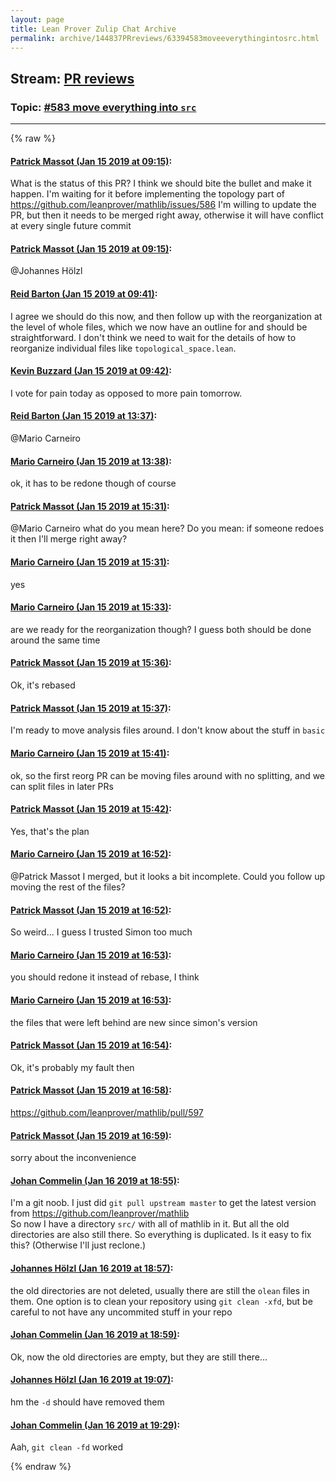 ```yaml
---
layout: page
title: Lean Prover Zulip Chat Archive 
permalink: archive/144837PRreviews/63394583moveeverythingintosrc.html
---
```


## Stream: [PR reviews](index.html)
### Topic: [#583 move everything into `src`](63394583moveeverythingintosrc.html)

---


{% raw %}
#### [ Patrick Massot (Jan 15 2019 at 09:15)](https://leanprover.zulipchat.com/#narrow/stream/144837-PR%20reviews/topic/%23583%20move%20everything%20into%20%60src%60/near/155153163):
<p>What is the status of this PR? I think we should bite the bullet and make it happen. I'm waiting for it before implementing the topology part of <a href="https://github.com/leanprover/mathlib/issues/586" target="_blank" title="https://github.com/leanprover/mathlib/issues/586">https://github.com/leanprover/mathlib/issues/586</a> I'm willing to update the PR, but then it needs to be merged right away, otherwise it will have conflict at every single future commit</p>

#### [ Patrick Massot (Jan 15 2019 at 09:15)](https://leanprover.zulipchat.com/#narrow/stream/144837-PR%20reviews/topic/%23583%20move%20everything%20into%20%60src%60/near/155153170):
<p><span class="user-mention" data-user-id="110294">@Johannes Hölzl</span></p>

#### [ Reid Barton (Jan 15 2019 at 09:41)](https://leanprover.zulipchat.com/#narrow/stream/144837-PR%20reviews/topic/%23583%20move%20everything%20into%20%60src%60/near/155154177):
<p>I agree we should do this now, and then follow up with the reorganization at the level of whole files, which we now have an outline for and should be straightforward. I don't think we need to wait for the details of how to reorganize individual files like <code>topological_space.lean</code>.</p>

#### [ Kevin Buzzard (Jan 15 2019 at 09:42)](https://leanprover.zulipchat.com/#narrow/stream/144837-PR%20reviews/topic/%23583%20move%20everything%20into%20%60src%60/near/155154237):
<p>I vote for pain today as opposed to more pain tomorrow.</p>

#### [ Reid Barton (Jan 15 2019 at 13:37)](https://leanprover.zulipchat.com/#narrow/stream/144837-PR%20reviews/topic/%23583%20move%20everything%20into%20%60src%60/near/155165674):
<p><span class="user-mention" data-user-id="110049">@Mario Carneiro</span></p>

#### [ Mario Carneiro (Jan 15 2019 at 13:38)](https://leanprover.zulipchat.com/#narrow/stream/144837-PR%20reviews/topic/%23583%20move%20everything%20into%20%60src%60/near/155165734):
<p>ok, it has to be redone though of course</p>

#### [ Patrick Massot (Jan 15 2019 at 15:31)](https://leanprover.zulipchat.com/#narrow/stream/144837-PR%20reviews/topic/%23583%20move%20everything%20into%20%60src%60/near/155172935):
<p><span class="user-mention" data-user-id="110049">@Mario Carneiro</span> what do you mean here? Do you mean: if someone redoes it then I'll merge right away?</p>

#### [ Mario Carneiro (Jan 15 2019 at 15:31)](https://leanprover.zulipchat.com/#narrow/stream/144837-PR%20reviews/topic/%23583%20move%20everything%20into%20%60src%60/near/155172952):
<p>yes</p>

#### [ Mario Carneiro (Jan 15 2019 at 15:33)](https://leanprover.zulipchat.com/#narrow/stream/144837-PR%20reviews/topic/%23583%20move%20everything%20into%20%60src%60/near/155173107):
<p>are we ready for the reorganization though? I guess both should be done around the same time</p>

#### [ Patrick Massot (Jan 15 2019 at 15:36)](https://leanprover.zulipchat.com/#narrow/stream/144837-PR%20reviews/topic/%23583%20move%20everything%20into%20%60src%60/near/155173342):
<p>Ok, it's rebased</p>

#### [ Patrick Massot (Jan 15 2019 at 15:37)](https://leanprover.zulipchat.com/#narrow/stream/144837-PR%20reviews/topic/%23583%20move%20everything%20into%20%60src%60/near/155173376):
<p>I'm ready to move analysis files around. I don't know about the stuff in <code>basic</code></p>

#### [ Mario Carneiro (Jan 15 2019 at 15:41)](https://leanprover.zulipchat.com/#narrow/stream/144837-PR%20reviews/topic/%23583%20move%20everything%20into%20%60src%60/near/155173697):
<p>ok, so the first reorg PR can be moving files around with no splitting, and we can split files in later PRs</p>

#### [ Patrick Massot (Jan 15 2019 at 15:42)](https://leanprover.zulipchat.com/#narrow/stream/144837-PR%20reviews/topic/%23583%20move%20everything%20into%20%60src%60/near/155173773):
<p>Yes, that's the plan</p>

#### [ Mario Carneiro (Jan 15 2019 at 16:52)](https://leanprover.zulipchat.com/#narrow/stream/144837-PR%20reviews/topic/%23583%20move%20everything%20into%20%60src%60/near/155180006):
<p><span class="user-mention" data-user-id="110031">@Patrick Massot</span> I merged, but it looks a bit incomplete. Could you follow up moving the rest of the files?</p>

#### [ Patrick Massot (Jan 15 2019 at 16:52)](https://leanprover.zulipchat.com/#narrow/stream/144837-PR%20reviews/topic/%23583%20move%20everything%20into%20%60src%60/near/155180043):
<p>So weird... I guess I trusted Simon too much</p>

#### [ Mario Carneiro (Jan 15 2019 at 16:53)](https://leanprover.zulipchat.com/#narrow/stream/144837-PR%20reviews/topic/%23583%20move%20everything%20into%20%60src%60/near/155180095):
<p>you should redone it instead of rebase, I think</p>

#### [ Mario Carneiro (Jan 15 2019 at 16:53)](https://leanprover.zulipchat.com/#narrow/stream/144837-PR%20reviews/topic/%23583%20move%20everything%20into%20%60src%60/near/155180119):
<p>the files that were left behind are new since simon's version</p>

#### [ Patrick Massot (Jan 15 2019 at 16:54)](https://leanprover.zulipchat.com/#narrow/stream/144837-PR%20reviews/topic/%23583%20move%20everything%20into%20%60src%60/near/155180172):
<p>Ok, it's probably my fault then</p>

#### [ Patrick Massot (Jan 15 2019 at 16:58)](https://leanprover.zulipchat.com/#narrow/stream/144837-PR%20reviews/topic/%23583%20move%20everything%20into%20%60src%60/near/155180604):
<p><a href="https://github.com/leanprover/mathlib/pull/597" target="_blank" title="https://github.com/leanprover/mathlib/pull/597">https://github.com/leanprover/mathlib/pull/597</a></p>

#### [ Patrick Massot (Jan 15 2019 at 16:59)](https://leanprover.zulipchat.com/#narrow/stream/144837-PR%20reviews/topic/%23583%20move%20everything%20into%20%60src%60/near/155180612):
<p>sorry about the inconvenience</p>

#### [ Johan Commelin (Jan 16 2019 at 18:55)](https://leanprover.zulipchat.com/#narrow/stream/144837-PR%20reviews/topic/%23583%20move%20everything%20into%20%60src%60/near/155273357):
<p>I'm a git noob. I just did <code>git pull upstream master</code> to get the latest version from <a href="https://github.com/leanprover/mathlib" target="_blank" title="https://github.com/leanprover/mathlib">https://github.com/leanprover/mathlib</a><br>
So now I have a directory <code>src/</code> with all of mathlib in it. But all the old directories are also still there. So everything is duplicated. Is it easy to fix this? (Otherwise I'll just reclone.)</p>

#### [ Johannes Hölzl (Jan 16 2019 at 18:57)](https://leanprover.zulipchat.com/#narrow/stream/144837-PR%20reviews/topic/%23583%20move%20everything%20into%20%60src%60/near/155273485):
<p>the old directories are not deleted, usually there are still the <code>olean</code> files in them. One option is to clean your repository using <code>git clean -xfd</code>, but be careful to not have any uncommited stuff in your repo</p>

#### [ Johan Commelin (Jan 16 2019 at 18:59)](https://leanprover.zulipchat.com/#narrow/stream/144837-PR%20reviews/topic/%23583%20move%20everything%20into%20%60src%60/near/155273603):
<p>Ok, now the old directories are empty, but they are still there...</p>

#### [ Johannes Hölzl (Jan 16 2019 at 19:07)](https://leanprover.zulipchat.com/#narrow/stream/144837-PR%20reviews/topic/%23583%20move%20everything%20into%20%60src%60/near/155274121):
<p>hm the <code>-d</code> should have removed them</p>

#### [ Johan Commelin (Jan 16 2019 at 19:29)](https://leanprover.zulipchat.com/#narrow/stream/144837-PR%20reviews/topic/%23583%20move%20everything%20into%20%60src%60/near/155275903):
<p>Aah, <code>git clean -fd</code> worked</p>


{% endraw %}
